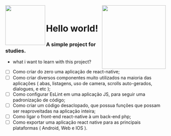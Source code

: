 <img style="min-width:  125px !important;" src="https://apprecs.org/gp/images/app-icons/300/d8/host.exp.exponent.jpg" min-width="125px" max-width="125px" width="125px" align="left">
<img style="min-width:  200px !important;" src="https://upload.wikimedia.org/wikipedia/commons/thumb/a/a7/React-icon.svg/220px-React-icon.svg.png" min-width="200px" max-width="200px" width="200px" align="right">
<br>
<h1 align="left">Hello world!</h1>
<h3 align="left">A simple project for studies.</h3>

 - <p align="left">what i want to learn with this project?</p>

- [ ] Como criar do zero uma aplicação de react-native;
- [ ] Como criar diversos componentes muito utilizados na maioria das aplicações ( abas, listagens, uso de camera, scrolls auto-gerados, dialogues, e etc );
- [ ] Como configurar EsLint em uma aplicação JS, para seguir uma padronização de código;
- [ ] Como criar um código desaclopado, que possua funções que possam ser reaproveitadas na aplicação inteira;
- [ ] Como ligar o front-end react-native à um back-end php;
- [ ] Como exportar uma aplicação react native para as principais plataformas ( Android, Web e IOS ).
